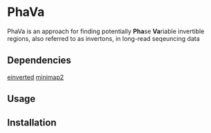 # PhaVa
PhaVa is an approach for finding potentially **Pha**se **Va**riable invertible regions, also referred to as invertons, in long-read seqeuncing data

## Dependencies
[einverted](https://emboss.sourceforge.net/apps/release/6.6/emboss/apps/einverted.html)
[minimap2](https://github.com/lh3/minimap2)

## Usage

## Installation
